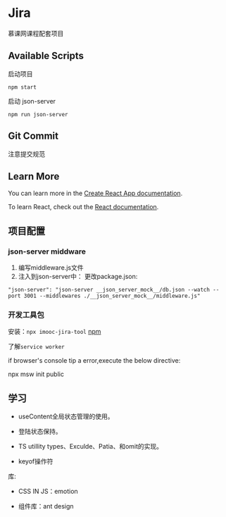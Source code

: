 # Jira

慕课网课程配套项目

## Available Scripts

启动项目

```shell
npm start
```

启动 json-server

```shell
npm run json-server
```

## Git Commit

注意提交规范

## Learn More

You can learn more in the [Create React App documentation](https://facebook.github.io/create-react-app/docs/getting-started).

To learn React, check out the [React documentation](https://reactjs.org/).

## 项目配置

### json-server middware
1. 编写middleware.js文件
2. 注入到json-server中：
   更改package.json:
```shell
"json-server": "json-server __json_server_mock__/db.json --watch --port 3001 --middlewares ./__json_server_mock__/middleware.js"
```



### 开发工具包

安装：`npx imooc-jira-tool` [npm](https://preview.npmjs.com/package/jira-dev-tool)

了解`service worker`

if browser's console tip a error,execute the below directive:

npx msw init public





## 学习



- useContent全局状态管理的使用。

- 登陆状态保持。

- TS utillity types、Exculde、Patia、和omit的实现。
- keyof操作符





库:

- CSS IN JS：emotion

- 组件库：ant design



